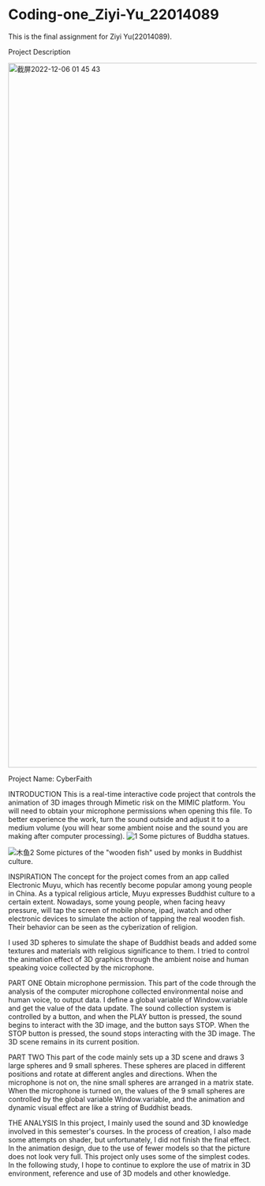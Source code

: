# Coding-one_Ziyi-Yu_22014089
This is the final assignment for Ziyi Yu(22014089).

Project Description


<img width="1425" alt="截屏2022-12-06 01 45 43" src="https://user-images.githubusercontent.com/119879045/205788460-b4c77cf8-4e64-4641-b2c1-7a554d9c8d64.png">


Project Name: CyberFaith

INTRODUCTION
This is a real-time interactive code project that controls the animation of 3D images through Mimetic risk on the MIMIC platform. You will need to obtain your microphone permissions when opening this file. To better experience the work, turn the sound outside and adjust it to a medium volume (you will hear some ambient noise and the sound you are making after computer processing).
![1](https://user-images.githubusercontent.com/119879045/205789241-a0d77640-d4f0-4c49-b371-6d6c451b9f15.png)
           Some pictures of Buddha statues.

![木鱼2](https://user-images.githubusercontent.com/119879045/205790378-689074f2-dacc-41f0-adf6-18327a83643c.png)
           Some pictures of the "wooden fish" used by monks in Buddhist culture.


INSPIRATION
The concept for the project comes from an app called Electronic Muyu, which has recently become popular among young people in China. As a typical religious article, Muyu expresses Buddhist culture to a certain extent. Nowadays, some young people, when facing heavy pressure, will tap the screen of mobile phone, ipad, iwatch and other electronic devices to simulate the action of tapping the real wooden fish. Their behavior can be seen as the cyberization of religion.


I used 3D spheres to simulate the shape of Buddhist beads and added some textures and materials with religious significance to them. I tried to control the animation effect of 3D graphics through the ambient noise and human speaking voice collected by the microphone.


PART ONE
Obtain microphone permission. This part of the code through the analysis of the computer microphone collected environmental noise and human voice, to output data. I define a global variable of Window.variable and get the value of the data update. The sound collection system is controlled by a button, and when the PLAY button is pressed, the sound begins to interact with the 3D image, and the button says STOP. When the STOP button is pressed, the sound stops interacting with the 3D image. The 3D scene remains in its current position.


PART TWO
This part of the code mainly sets up a 3D scene and draws 3 large spheres and 9 small spheres. These spheres are placed in different positions and rotate at different angles and directions. When the microphone is not on, the nine small spheres are arranged in a matrix state. When the microphone is turned on, the values of the 9 small spheres are controlled by the global variable Window.variable, and the animation and dynamic visual effect are like a string of Buddhist beads.


THE ANALYSIS
In this project, I mainly used the sound and 3D knowledge involved in this semester's courses. In the process of creation, I also made some attempts on shader, but unfortunately, I did not finish the final effect. In the animation design, due to the use of fewer models so that the picture does not look very full. This project only uses some of the simplest codes. In the following study, I hope to continue to explore the use of matrix in 3D environment, reference and use of 3D models and other knowledge.

